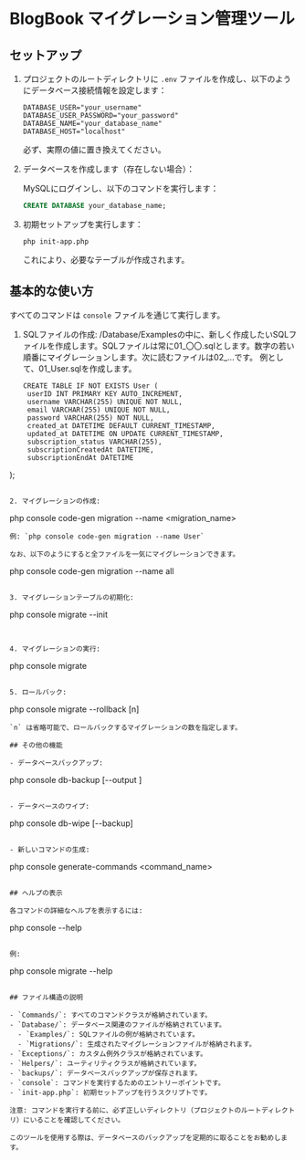 # BlogBook マイグレーション管理ツール

## セットアップ

1. プロジェクトのルートディレクトリに `.env` ファイルを作成し、以下のようにデータベース接続情報を設定します：

   ```
   DATABASE_USER="your_username"
   DATABASE_USER_PASSWORD="your_password"
   DATABASE_NAME="your_database_name"
   DATABASE_HOST="localhost"
   ```

   必ず、実際の値に置き換えてください。

2. データベースを作成します（存在しない場合）：

   MySQLにログインし、以下のコマンドを実行します：
   ```sql
   CREATE DATABASE your_database_name;
   ```

3. 初期セットアップを実行します：

   ```
   php init-app.php
   ```

   これにより、必要なテーブルが作成されます。

## 基本的な使い方

すべてのコマンドは `console` ファイルを通じて実行します。

1. SQLファイルの作成:
   /Database/Examplesの中に、新しく作成したいSQLファイルを作成します。SQLファイルは常に01_〇〇.sqlとします。数字の若い順番にマイグレーションします。次に読むファイルは02_...です。
   例として、01_User.sqlを作成します。
   ```
   CREATE TABLE IF NOT EXISTS User (
    userID INT PRIMARY KEY AUTO_INCREMENT,
    username VARCHAR(255) UNIQUE NOT NULL,
    email VARCHAR(255) UNIQUE NOT NULL,
    password VARCHAR(255) NOT NULL,
    created_at DATETIME DEFAULT CURRENT_TIMESTAMP,
    updated_at DATETIME ON UPDATE CURRENT_TIMESTAMP,
    subscription_status VARCHAR(255),
    subscriptionCreatedAt DATETIME,
    subscriptionEndAt DATETIME
);
   ```

2. マイグレーションの作成:
   ```
   php console code-gen migration --name <migration_name>
   ```
   例: `php console code-gen migration --name User`

   なお、以下のようにすると全ファイルを一気にマイグレーションできます。
   ```
   php console code-gen migration --name all
   ```
   
3. マイグレーションテーブルの初期化:
   ```
   php console migrate --init
   ```


4. マイグレーションの実行:
   ```
   php console migrate
   ```

5. ロールバック:
   ```
   php console migrate --rollback [n]
   ```
   `n` は省略可能で、ロールバックするマイグレーションの数を指定します。

## その他の機能

- データベースバックアップ:
  ```
  php console db-backup [--output <path>]
  ```

- データベースのワイプ:
  ```
  php console db-wipe [--backup]
  ```

- 新しいコマンドの生成:
  ```
  php console generate-commands <command_name>
  ```

## ヘルプの表示

各コマンドの詳細なヘルプを表示するには:

```
php console <command> --help
```

例:
```
php console migrate --help
```

## ファイル構造の説明

- `Commands/`: すべてのコマンドクラスが格納されています。
- `Database/`: データベース関連のファイルが格納されています。
  - `Examples/`: SQLファイルの例が格納されています。
  - `Migrations/`: 生成されたマイグレーションファイルが格納されます。
- `Exceptions/`: カスタム例外クラスが格納されています。
- `Helpers/`: ユーティリティクラスが格納されています。
- `backups/`: データベースバックアップが保存されます。
- `console`: コマンドを実行するためのエントリーポイントです。
- `init-app.php`: 初期セットアップを行うスクリプトです。

注意: コマンドを実行する前に、必ず正しいディレクトリ（プロジェクトのルートディレクトリ）にいることを確認してください。

このツールを使用する際は、データベースのバックアップを定期的に取ることをお勧めします。